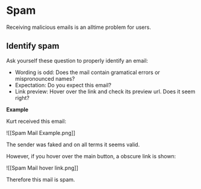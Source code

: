 # Spam

Receiving malicious emails is an alltime problem for users.

## Identify spam

Ask yourself these question to properly identify an email:

* Wording is odd: Does the mail contain gramatical errors or mispronounced names?
* Expectation: Do you expect this email?
* Link preview: Hover over the link and check its preview url. Does it seem right?

**Example**

Kurt received this email:

![[Spam Mail Example.png]]

The sender was faked and on all terms it seems valid.

However, if you hover over the main button, a obscure link is shown:

![[Spam Mail hover link.png]]

Therefore this mail is spam.